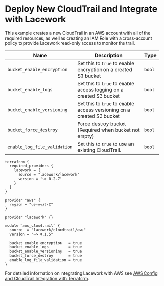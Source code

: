 # Deploy New CloudTrail and Integrate with Lacework
This example creates a new CloudTrail in an AWS account with all of the required resources, as well as creating an IAM Role with a cross-account policy to provide Lacework read-only access to monitor the trail. 

| Name | Description | Type |
|------|-------------|------|
| `bucket_enable_encryption` | Set this to `true` to enable encryption on a created S3 bucket | `bool` |
| `bucket_enable_logs` | Set this to `true` to enable access logging on a created S3 bucket | `bool` 
| `bucket_enable_versioning` | Set this to `true` to enable access versioning on a created S3 bucket | `bool` |
| `bucket_force_destroy` | Force destroy bucket (Required when bucket not empty) | `bool` |
| `enable_log_file_validation` | Set this to `true` to use an existing CloudTrail. | `bool` |

```
terraform {
  required_providers {
    lacework = {
      source = "lacework/lacework"
      version = "~> 0.2.7"
    }
  }
}

provider "aws" {
  region = "us-west-2"
}

provider "lacework" {}

module "aws_cloudtrail" {
  source  = "lacework/cloudtrail/aws"
  version = "~> 0.1.5"

  bucket_enable_encryption   = true
  bucket_enable_logs         = true
  bucket_enable_versioning   = true
  bucket_force_destroy       = true
  enable_log_file_validation = true
}
```

For detailed information on integrating Lacework with AWS see [AWS Config and CloudTrail Integration with Terraform](https://support.lacework.com/hc/en-us/articles/360057092034-AWS-Config-and-CloudTrail-Integration-with-Terraform).
